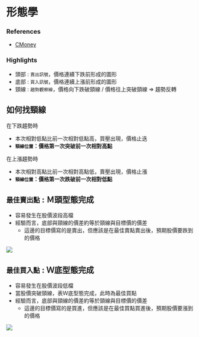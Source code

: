 # 形態學

### References

- [CMoney](https://www.cmoney.tw/learn/course/technicals/topic/486)

### Highlights
- 頭部 : `賣出訊號`，價格連續下跌前形成的圖形
- 底部 : `買入訊號`，價格連續上漲前形成的圖形
- 頸線 : `趨勢觀察線`，價格向下跌破頸線 / 價格往上突破頸線 => 趨勢反轉

## 如何找頸線
在下跌趨勢時
- 本次相對低點比前一次相對低點高，買壓出現，價格止迭
- **`頸線位置`：價格第一次突破前一次相對高點**


在上漲趨勢時
- 本次相對高點比前一次相對高點低，賣壓出現，價格止漲
- **`頸線位置`：價格第一次跌破前一次相對低點**


## `最佳賣出點` : Ｍ頭型態完成
- 容易發生在股價波段高檔
- 經驗而言，底部與頸線的價差約等於頸線與目標價的價差
  - 這邊的目標價寫的是賣出，但應該是在最佳賣點賣出後，預期股價要跌到的價格

![](https://i.imgur.com/qPh5wzy.png)

## `最佳買入點` : Ｗ底型態完成
- 容易發生在股價波段低檔
- 當股價突破頸線，表Ｗ底型態完成，此時為最佳買點
- 經驗而言，底部與頸線的價差約等於頸線與目標價的價差
  - 這邊的目標價寫的是買進，但應該是在最佳買點買進後，預期股價要漲到的價格

![](https://i.imgur.com/gw7jNao.png)
